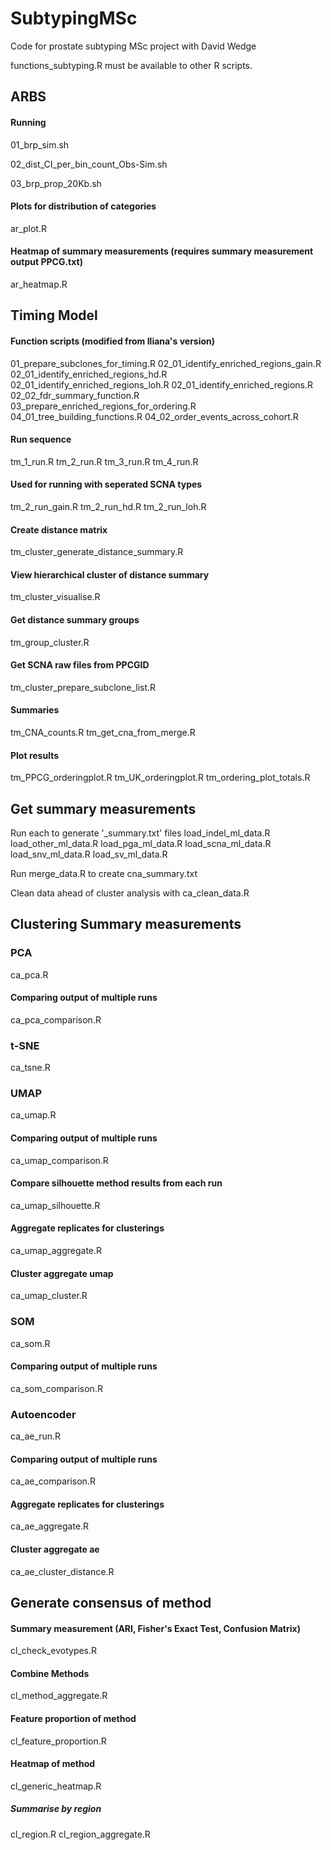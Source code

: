 # SubtypingMSc
Code for prostate subtyping MSc project with David Wedge

functions_subtyping.R must be available to other R scripts.

## ARBS

#### Running
01_brp_sim.sh

02_dist_CI_per_bin_count_Obs-Sim.sh

03_brp_prop_20Kb.sh

#### Plots for distribution of categories
ar_plot.R

#### Heatmap of summary measurements (requires summary measurement output PPCG.txt)
ar_heatmap.R

## Timing Model

#### Function scripts (modified from Iliana's version)
01_prepare_subclones_for_timing.R
02_01_identify_enriched_regions_gain.R
02_01_identify_enriched_regions_hd.R
02_01_identify_enriched_regions_loh.R
02_01_identify_enriched_regions.R
02_02_fdr_summary_function.R
03_prepare_enriched_regions_for_ordering.R
04_01_tree_building_functions.R
04_02_order_events_across_cohort.R

#### Run sequence
tm_1_run.R
tm_2_run.R
tm_3_run.R
tm_4_run.R

#### Used for running with seperated SCNA types
tm_2_run_gain.R
tm_2_run_hd.R
tm_2_run_loh.R

#### Create distance matrix
tm_cluster_generate_distance_summary.R

#### View hierarchical cluster of distance summary
tm_cluster_visualise.R

#### Get distance summary groups
tm_group_cluster.R

#### Get SCNA raw files from PPCGID
tm_cluster_prepare_subclone_list.R

#### Summaries
tm_CNA_counts.R
tm_get_cna_from_merge.R

#### Plot results
tm_PPCG_orderingplot.R
tm_UK_orderingplot.R
tm_ordering_plot_totals.R

## Get summary measurements
Run each to generate '_summary.txt' files
    load_indel_ml_data.R
    load_other_ml_data.R
    load_pga_ml_data.R
    load_scna_ml_data.R
    load_snv_ml_data.R
    load_sv_ml_data.R

Run merge_data.R to create cna_summary.txt

Clean data ahead of cluster analysis with ca_clean_data.R

## Clustering Summary measurements

### PCA
ca_pca.R

#### Comparing output of multiple runs
ca_pca_comparison.R

### t-SNE
ca_tsne.R

### UMAP
ca_umap.R

#### Comparing output of multiple runs
ca_umap_comparison.R

#### Compare silhouette method results from each run
ca_umap_silhouette.R

#### Aggregate replicates for clusterings
ca_umap_aggregate.R

#### Cluster aggregate umap
ca_umap_cluster.R

### SOM
ca_som.R

#### Comparing output of multiple runs
ca_som_comparison.R

### Autoencoder
ca_ae_run.R

#### Comparing output of multiple runs
ca_ae_comparison.R

#### Aggregate replicates for clusterings
ca_ae_aggregate.R

#### Cluster aggregate ae
ca_ae_cluster_distance.R

## Generate consensus of method

#### Summary measurement (ARI, Fisher's Exact Test, Confusion Matrix)
cl_check_evotypes.R

#### Combine Methods
cl_method_aggregate.R

#### Feature proportion of method
cl_feature_proportion.R

#### Heatmap of method
cl_generic_heatmap.R

##### Summarise by region
cl_region.R
cl_region_aggregate.R
